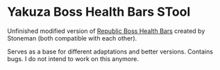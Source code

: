 # Yakuza Boss Health Bars STool
Unfinished modified version of [Republic Boss Health Bars](https://steamcommunity.com/sharedfiles/filedetails/?id=2550605499) created by Stoneman (both compatible with each other).

Serves as a base for different adaptations and better versions.
Contains bugs. I do not intend to work on this anymore.
